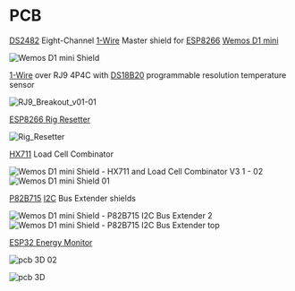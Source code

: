 # PCB
[DS2482](http://www.farnell.com/datasheets/47981.pdf) Eight-Channel [1-Wire](https://en.wikipedia.org/wiki/1-Wire) Master shield for [ESP8266](https://en.wikipedia.org/wiki/ESP8266) [Wemos D1 mini](https://www.wemos.cc/en/latest/d1/d1_mini.html)

![Wemos D1 mini Shield](https://user-images.githubusercontent.com/55367064/134286157-6147d568-be3d-4c13-a070-b799feca35d0.png)

[1-Wire](https://en.wikipedia.org/wiki/1-Wire) over RJ9 4P4C with [DS18B20](https://datasheets.maximintegrated.com/en/ds/DS18B20.pdf) programmable resolution 
temperature sensor

![RJ9_Breakout_v01-01](https://user-images.githubusercontent.com/55367064/134286176-ec0bee38-9049-4520-8645-2bae7f36118d.png)

[ESP8266 Rig Resetter](https://github.com/kbhse/ESP8266_RigResetter_v6)

![Rig_Resetter](https://user-images.githubusercontent.com/55367064/134286322-965caed0-8673-4df3-9ec5-e381db3574b8.png)

[HX711](https://www.digikey.com/htmldatasheets/production/1836471/0/0/1/hx711.html) Load Cell Combinator

![Wemos D1 mini Shield - HX711 and Load Cell Combinator V3 1 - 02](https://user-images.githubusercontent.com/55367064/134286440-deb037f8-a4e4-4e16-8f7d-a88256734374.png)
![Wemos D1 mini Shield 01](https://user-images.githubusercontent.com/55367064/134286445-45db4545-1d9d-4701-bd98-1b7ef9f5c7ff.png)

[P82B715](https://www.ti.com/lit/ds/symlink/p82b715.pdf?ts=1632284669991) [I2C](https://en.wikipedia.org/wiki/I%C2%B2C) Bus Extender shields

![Wemos D1 mini Shield - P82B715 I2C Bus Extender 2](https://user-images.githubusercontent.com/55367064/134286519-8ff6150e-4e3a-4406-8728-54fcee6ff3cf.png)
![Wemos D1 mini Shield - P82B715 I2C Bus Extender top](https://user-images.githubusercontent.com/55367064/134286525-dc9701f4-754a-47b1-ae54-776b6177f0f1.png)

[ESP32 Energy Monitor](https://github.com/kbhse/EnergyMonitor)

![pcb 3D 02](https://user-images.githubusercontent.com/55367064/134754648-1c8aaf4c-61d9-489c-b50e-0424b602350b.png)

![pcb 3D](https://user-images.githubusercontent.com/55367064/134754653-fa5bd6aa-a8f5-4acd-9402-1f43a1ab8483.png)
